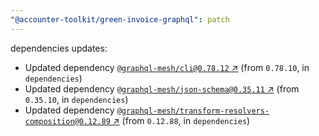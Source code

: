 ```yaml
---
"@accounter-toolkit/green-invoice-graphql": patch
---
```


dependencies updates: 

- Updated dependency [`@graphql-mesh/cli@0.78.12` ↗︎](https://www.npmjs.com/package/@graphql-mesh/cli/v/0.78.12) (from `0.78.10`, in `dependencies`)
- Updated dependency [`@graphql-mesh/json-schema@0.35.11` ↗︎](https://www.npmjs.com/package/@graphql-mesh/json-schema/v/0.35.11) (from `0.35.10`, in `dependencies`)
- Updated dependency [`@graphql-mesh/transform-resolvers-composition@0.12.89` ↗︎](https://www.npmjs.com/package/@graphql-mesh/transform-resolvers-composition/v/0.12.89) (from `0.12.88`, in `dependencies`)

